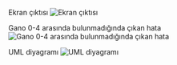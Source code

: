 Ekran çıktısı
![Ekran çıktısı](https://github.com/Ardaozhan/arda-ozhan-odevv2/assets/162153482/83826198-7f0f-4166-a1d4-6cbd4e42d339)


Gano 0-4 arasında bulunmadığında çıkan hata
![Gano 0-4 arasında bulunmadığında çıkan hata](https://github.com/Ardaozhan/arda-ozhan-odevv2/assets/162153482/fddca24d-785e-43d4-a142-be835ad72d4d)


UML diyagramı
![UML diyagramı](https://github.com/Ardaozhan/arda-ozhan-odevv2/assets/162153482/da145a19-beff-4c0b-9414-be0f2a3d2f1d)
